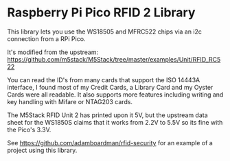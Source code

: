 # Raspberry Pi Pico RFID 2 Library

This library lets you use the WS18505 and MFRC522 chips via an i2c
connection from a RPi Pico.

It's modified from the upstream:
https://github.com/m5stack/M5Stack/tree/master/examples/Unit/RFID_RC522

You can read the ID's from many cards that support the ISO 14443A
interface, I found most of my Credit Cards, a Library Card and my Oyster
Cards were all readable. It also supports more features including
writing and key handling with Mifare or NTAG203 cards.

The M5Stack RFID Unit 2 has printed upon it 5V, but the upstream data
sheet for the WS1850S claims that it works from 2.2V to 5.5V so its fine
with the Pico's 3.3V.

See https://github.com/adamboardman/rfid-security for an example of a
project using this library.

